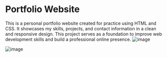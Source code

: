 

# Portfolio Website

This is a personal portfolio website created for practice using HTML and CSS. It showcases my skills, projects, and contact information in a clean and responsive design. This project serves as a foundation to improve web development skills and build a professional online presence.
![image](https://github.com/user-attachments/assets/7cf3fc32-263e-4227-8a4f-3b9d571058d4)


![image](https://github.com/user-attachments/assets/28294cae-52be-4908-82f5-fc7ff0bcb2bb)




